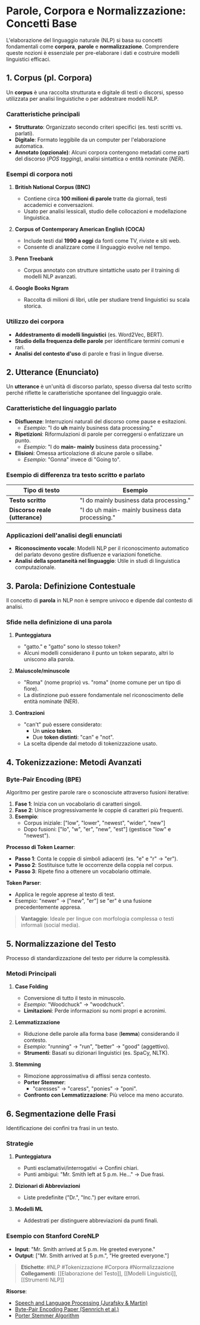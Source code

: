 # **Parole, Corpora e Normalizzazione: Concetti Base**

L'elaborazione del linguaggio naturale (NLP) si basa su concetti fondamentali come **corpora**, **parole** e **normalizzazione**. Comprendere queste nozioni è essenziale per pre-elaborare i dati e costruire modelli linguistici efficaci.


## **1. Corpus (pl. Corpora)**  
Un **corpus** è una raccolta strutturata e digitale di testi o discorsi, spesso utilizzata per analisi linguistiche o per addestrare modelli NLP.  

### **Caratteristiche principali**
- **Strutturato**: Organizzato secondo criteri specifici (es. testi scritti vs. parlati).  
- **Digitale**: Formato leggibile da un computer per l'elaborazione automatica.  
- **Annotato (opzionale)**: Alcuni corpora contengono metadati come parti del discorso (*POS tagging*), analisi sintattica o entità nominate (*NER*).  

### **Esempi di corpora noti**
1. **British National Corpus (BNC)**  
   - Contiene circa **100 milioni di parole** tratte da giornali, testi accademici e conversazioni.  
   - Usato per analisi lessicali, studio delle collocazioni e modellazione linguistica.  

2. **Corpus of Contemporary American English (COCA)**  
   - Include testi dal **1990 a oggi** da fonti come TV, riviste e siti web.  
   - Consente di analizzare come il linguaggio evolve nel tempo.  

3. **Penn Treebank**  
   - Corpus annotato con strutture sintattiche usato per il training di modelli NLP avanzati.  

4. **Google Books Ngram**  
   - Raccolta di milioni di libri, utile per studiare trend linguistici su scala storica.  

### **Utilizzo dei corpora**
- **Addestramento di modelli linguistici** (es. Word2Vec, BERT).  
- **Studio della frequenza delle parole** per identificare termini comuni e rari.  
- **Analisi del contesto d'uso** di parole e frasi in lingue diverse.  


## **2. Utterance (Enunciato)**  
Un **utterance** è un'unità di discorso parlato, spesso diversa dal testo scritto perché riflette le caratteristiche spontanee del linguaggio orale.  

### **Caratteristiche del linguaggio parlato**
- **Disfluenze**: Interruzioni naturali del discorso come pause e esitazioni.  
  - *Esempio*: "I do **uh** mainly business data processing."  
- **Ripetizioni**: Riformulazioni di parole per correggersi o enfatizzare un punto.  
  - *Esempio*: "I do **main- mainly** business data processing."  
- **Elisioni**: Omessa articolazione di alcune parole o sillabe.  
  - *Esempio*: "Gonna" invece di "Going to".  

### **Esempio di differenza tra testo scritto e parlato**
| Tipo di testo  | Esempio |
|---------------|---------|
| **Testo scritto** | "I do mainly business data processing." |
| **Discorso reale (utterance)** | "I do uh main- mainly business data processing." |

### **Applicazioni dell'analisi degli enunciati**
- **Riconoscimento vocale**: Modelli NLP per il riconoscimento automatico del parlato devono gestire disfluenze e variazioni fonetiche.  
- **Analisi della spontaneità nel linguaggio**: Utile in studi di linguistica computazionale.  


## **3. Parola: Definizione Contestuale**  
Il concetto di **parola** in NLP non è sempre univoco e dipende dal contesto di analisi.

### **Sfide nella definizione di una parola**
1. **Punteggiatura**  
   - "gatto." e "gatto" sono lo stesso token?  
   - Alcuni modelli considerano il punto un token separato, altri lo uniscono alla parola.  

2. **Maiuscole/minuscole**  
   - "Roma" (nome proprio) vs. "roma" (nome comune per un tipo di fiore).  
   - La distinzione può essere fondamentale nel riconoscimento delle entità nominate (NER).  

3. **Contrazioni**  
   - "can't" può essere considerato:  
     - Un **unico token**.  
     - Due **token distinti**: "can" e "not".  
   - La scelta dipende dal metodo di tokenizzazione usato.  


## **4. Tokenizzazione: Metodi Avanzati**  
### **Byte-Pair Encoding (BPE)**  
Algoritmo per gestire parole rare o sconosciute attraverso fusioni iterative:  
1. **Fase 1**: Inizia con un vocabolario di caratteri singoli.  
2. **Fase 2**: Unisce progressivamente le coppie di caratteri più frequenti.  
3. **Esempio**:  
   - Corpus iniziale: ["low", "lower", "newest", "wider", "new"]  
   - Dopo fusioni: ["lo", "w", "er", "new", "est"] (gestisce "low" e "newest").  

**Processo di Token Learner**:  
- **Passo 1**: Conta le coppie di simboli adiacenti (es. "e" e "r" → "er").  
- **Passo 2**: Sostituisce tutte le occorrenze della coppia nel corpus.  
- **Passo 3**: Ripete fino a ottenere un vocabolario ottimale.  

**Token Parser**:  
- Applica le regole apprese al testo di test.  
- Esempio: "newer" → ["new", "er"] se "er" è una fusione precedentemente appresa.  

> **Vantaggio**: Ideale per lingue con morfologia complessa o testi informali (social media).  


## **5. Normalizzazione del Testo**  
Processo di standardizzazione del testo per ridurre la complessità.  

### **Metodi Principali**  
1. **Case Folding**  
   - Conversione di tutto il testo in minuscolo.  
   - *Esempio*: "Woodchuck" → "woodchuck".  
   - **Limitazioni**: Perde informazioni su nomi propri e acronimi.  

2. **Lemmatizzazione**  
   - Riduzione delle parole alla forma base (**lemma**) considerando il contesto.  
   - *Esempio*: "running" → "run", "better" → "good" (aggettivo).  
   - **Strumenti**: Basati su dizionari linguistici (es. SpaCy, NLTK).  

3. **Stemming**  
   - Rimozione approssimativa di affissi senza contesto.  
   - **Porter Stemmer**:  
     - "caresses" → "caress", "ponies" → "poni".  
   - **Confronto con Lemmatizzazione**: Più veloce ma meno accurato.  


## **6. Segmentazione delle Frasi**  
Identificazione dei confini tra frasi in un testo.  

### **Strategie**  
1. **Punteggiatura**  
   - Punti esclamativi/interrogativi → Confini chiari.  
   - Punti ambigui: "Mr. Smith left at 5 p.m. He..." → Due frasi.  

2. **Dizionari di Abbreviazioni**  
   - Liste predefinite ("Dr.", "Inc.") per evitare errori.  

3. **Modelli ML**  
   - Addestrati per distinguere abbreviazioni da punti finali.  

### **Esempio con Stanford CoreNLP**  
- **Input**: "Mr. Smith arrived at 5 p.m. He greeted everyone."  
- **Output**: ["Mr. Smith arrived at 5 p.m.", "He greeted everyone."]  


> **Etichette**: #NLP #Tokenizzazione #Corpora #Normalizzazione  
> **Collegamenti**: [[Elaborazione del Testo]], [[Modelli Linguistici]], [[Strumenti NLP]]  

**Risorse**:  
- [Speech and Language Processing (Jurafsky & Martin)](https://web.stanford.edu/~jurafsky/slp3/)  
- [Byte-Pair Encoding Paper (Sennrich et al.)](https://arxiv.org/abs/1508.07909)  
- [Porter Stemmer Algorithm](https://tartarus.org/martin/PorterStemmer/)  
